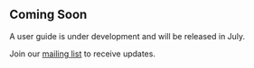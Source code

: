 ## Coming Soon
A user guide is under development and will be released in July.

Join our [mailing list](http://brie4.cshl.edu/mailman/listinfo/gramene-announce) to receive updates.